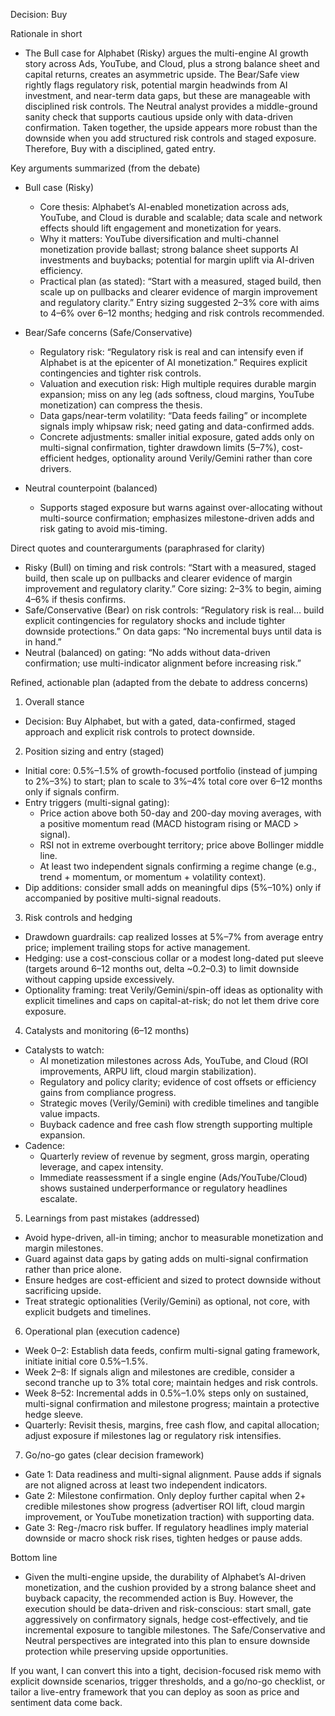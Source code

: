 Decision: Buy

Rationale in short
- The Bull case for Alphabet (Risky) argues the multi-engine AI growth story across Ads, YouTube, and Cloud, plus a strong balance sheet and capital returns, creates an asymmetric upside. The Bear/Safe view rightly flags regulatory risk, potential margin headwinds from AI investment, and near-term data gaps, but these are manageable with disciplined risk controls. The Neutral analyst provides a middle-ground sanity check that supports cautious upside only with data-driven confirmation. Taken together, the upside appears more robust than the downside when you add structured risk controls and staged exposure. Therefore, Buy with a disciplined, gated entry.

Key arguments summarized (from the debate)
- Bull case (Risky)
  - Core thesis: Alphabet’s AI-enabled monetization across ads, YouTube, and Cloud is durable and scalable; data scale and network effects should lift engagement and monetization for years.
  - Why it matters: YouTube diversification and multi-channel monetization provide ballast; strong balance sheet supports AI investments and buybacks; potential for margin uplift via AI-driven efficiency.
  - Practical plan (as stated): “Start with a measured, staged build, then scale up on pullbacks and clearer evidence of margin improvement and regulatory clarity.” Entry sizing suggested 2–3% core with aims to 4–6% over 6–12 months; hedging and risk controls recommended.

- Bear/Safe concerns (Safe/Conservative)
  - Regulatory risk: “Regulatory risk is real and can intensify even if Alphabet is at the epicenter of AI monetization.” Requires explicit contingencies and tighter risk controls.
  - Valuation and execution risk: High multiple requires durable margin expansion; miss on any leg (ads softness, cloud margins, YouTube monetization) can compress the thesis.
  - Data gaps/near-term volatility: “Data feeds failing” or incomplete signals imply whipsaw risk; need gating and data-confirmed adds.
  - Concrete adjustments: smaller initial exposure, gated adds only on multi-signal confirmation, tighter drawdown limits (5–7%), cost-efficient hedges, optionality around Verily/Gemini rather than core drivers.

- Neutral counterpoint (balanced)
  - Supports staged exposure but warns against over-allocating without multi-source confirmation; emphasizes milestone-driven adds and risk gating to avoid mis-timing.

Direct quotes and counterarguments (paraphrased for clarity)
- Risky (Bull) on timing and risk controls: “Start with a measured, staged build, then scale up on pullbacks and clearer evidence of margin improvement and regulatory clarity.” Core sizing: 2–3% to begin, aiming 4–6% if thesis confirms.
- Safe/Conservative (Bear) on risk controls: “Regulatory risk is real… build explicit contingencies for regulatory shocks and include tighter downside protections.” On data gaps: “No incremental buys until data is in hand.”
- Neutral (balanced) on gating: “No adds without data-driven confirmation; use multi-indicator alignment before increasing risk.”

Refined, actionable plan (adapted from the debate to address concerns)
1) Overall stance
- Decision: Buy Alphabet, but with a gated, data-confirmed, staged approach and explicit risk controls to protect downside.

2) Position sizing and entry (staged)
- Initial core: 0.5%–1.5% of growth-focused portfolio (instead of jumping to 2%–3%) to start; plan to scale to 3%–4% total core over 6–12 months only if signals confirm.
- Entry triggers (multi-signal gating):
  - Price action above both 50-day and 200-day moving averages, with a positive momentum read (MACD histogram rising or MACD > signal).
  - RSI not in extreme overbought territory; price above Bollinger middle line.
  - At least two independent signals confirming a regime change (e.g., trend + momentum, or momentum + volatility context).
- Dip additions: consider small adds on meaningful dips (5%–10%) only if accompanied by positive multi-signal readouts.

3) Risk controls and hedging
- Drawdown guardrails: cap realized losses at 5%–7% from average entry price; implement trailing stops for active management.
- Hedging: use a cost-conscious collar or a modest long-dated put sleeve (targets around 6–12 months out, delta ~0.2–0.3) to limit downside without capping upside excessively.
- Optionality framing: treat Verily/Gemini/spin-off ideas as optionality with explicit timelines and caps on capital-at-risk; do not let them drive core exposure.

4) Catalysts and monitoring (6–12 months)
- Catalysts to watch:
  - AI monetization milestones across Ads, YouTube, and Cloud (ROI improvements, ARPU lift, cloud margin stabilization).
  - Regulatory and policy clarity; evidence of cost offsets or efficiency gains from compliance progress.
  - Strategic moves (Verily/Gemini) with credible timelines and tangible value impacts.
  - Buyback cadence and free cash flow strength supporting multiple expansion.
- Cadence:
  - Quarterly review of revenue by segment, gross margin, operating leverage, and capex intensity.
  - Immediate reassessment if a single engine (Ads/YouTube/Cloud) shows sustained underperformance or regulatory headlines escalate.

5) Learnings from past mistakes (addressed)
- Avoid hype-driven, all-in timing; anchor to measurable monetization and margin milestones.
- Guard against data gaps by gating adds on multi-signal confirmation rather than price alone.
- Ensure hedges are cost-efficient and sized to protect downside without sacrificing upside.
- Treat strategic optionalities (Verily/Gemini) as optional, not core, with explicit budgets and timelines.

6) Operational plan (execution cadence)
- Week 0–2: Establish data feeds, confirm multi-signal gating framework, initiate initial core 0.5%–1.5%.
- Week 2–8: If signals align and milestones are credible, consider a second tranche up to 3% total core; maintain hedges and risk controls.
- Week 8–52: Incremental adds in 0.5%–1.0% steps only on sustained, multi-signal confirmation and milestone progress; maintain a protective hedge sleeve.
- Quarterly: Revisit thesis, margins, free cash flow, and capital allocation; adjust exposure if milestones lag or regulatory risk intensifies.

7) Go/no-go gates (clear decision framework)
- Gate 1: Data readiness and multi-signal alignment. Pause adds if signals are not aligned across at least two independent indicators.
- Gate 2: Milestone confirmation. Only deploy further capital when 2+ credible milestones show progress (advertiser ROI lift, cloud margin improvement, or YouTube monetization traction) with supporting data.
- Gate 3: Reg-/macro risk buffer. If regulatory headlines imply material downside or macro shock risk rises, tighten hedges or pause adds.

Bottom line
- Given the multi-engine upside, the durability of Alphabet’s AI-driven monetization, and the cushion provided by a strong balance sheet and buyback capacity, the recommended action is Buy. However, the execution should be data-driven and risk-conscious: start small, gate aggressively on confirmatory signals, hedge cost-effectively, and tie incremental exposure to tangible milestones. The Safe/Conservative and Neutral perspectives are integrated into this plan to ensure downside protection while preserving upside opportunities.

If you want, I can convert this into a tight, decision-focused risk memo with explicit downside scenarios, trigger thresholds, and a go/no-go checklist, or tailor a live-entry framework that you can deploy as soon as price and sentiment data come back.